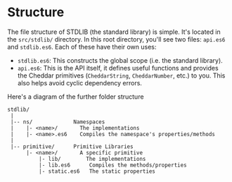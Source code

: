 # Structure

The file structure of STDLIB (the standard library) is simple. It's located in the `src/stdlib/` directory. In this root directory, you'll see two files: `api.es6` and `stdlib.es6`. Each of these have their own uses:

 - `stdlib.es6`: This constructs the global scope (i.e. the standard library). 
 - `api.es6`: This is the API itself, it defines useful functions and provides the Cheddar primitives (`CheddarString`, `CheddarNumber`, etc.) to you. This also helps avoid cyclic dependency errors.

Here's a diagram of the further folder structure

```
stdlib/
 |
 |-- ns/             Namespaces
 |    |- <name>/       The implementations
 |    |- <name>.es6    Compiles the namespace's properties/methods
 |
 |-- primitive/      Primitive Libraries
      |- <name>/       A specific primitive
          |- lib/        The implementations
          |- lib.es6      Compiles the methods/properties
          |- static.es6   The static properties
```

